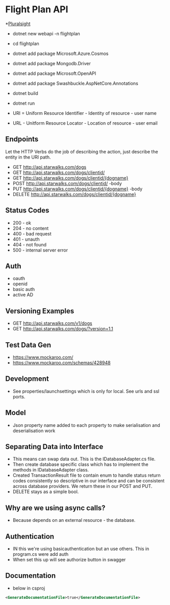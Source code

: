 # Flight Plan API

*[Pluralsight](https://app.pluralsight.com/library/courses/asp-dot-net-core-6-webapi-using-nosql-databases/table-of-contents)

* dotnet new webapi -n flightplan
* cd flightplan
* dotnet add package Microsoft.Azure.Cosmos
* dotnet add package Mongodb.Driver
* dotnet add package Microsoft.OpenAPI
* dotnet add package Swashbuckle.AspNetCore.Annotations
* dotnet build
* dotnet run

* URI = Uniform Resource Identifier - Identity of resource - user name
* URL - Unitform Resource Locator - Location of resource - user email

## Endpoints

Let the HTTP Verbs do the job of describing the action, just describe the entity in the URI path.

* GET http://api.starwalks.com/dogs
* GET http://api.starwalks.com/dogs/clientid/
* GET http://api.starwalks.com/dogs/clientid/{dogname}
* POST http://api.starwalks.com/dogs/clientid/ -body
* PUT http://api.starwalks.com/dogs/clientid/{dogname} -body
* DELETE http://api.starwalks.com/dogs/clientid/{dogname}

## Status Codes

* 200 - ok
* 204 - no content
* 400 - bad request
* 401 - unauth
* 404 - not found
* 500 - internal server error

## Auth

* oauth
* openid
* basic auth
* active AD

## Versioning Examples

* GET http://api.starwalks.com/v1/dogs  
* GET http://api.starwalks.com/dogs/?version=1.1

## Test Data Gen

* https://www.mockaroo.com/
* https://www.mockaroo.com/schemas/428948

## Development

* See properties/launchsettings which is only for local. See urls and ssl ports.

## Model

* Json property name added to each property to make serialisation and deserialisation work

## Separating Data into Interface

* This means can swap data out. This is the IDatabaseAdapter.cs file.
* Then create database specific class which has to implement the methods in IDatabaseAdapter class.
* Created TransactionResult file to contain enum to handle status return codes consistently so descriptive in our interface and can be consistent across database providers. We return these in our POST and PUT.
* DELETE stays as a simple bool.

## Why are we using async calls?

* Because depends on an external resource - the database.

## Authentication

* IN this we're using basicauthentication but an use others. This in program.cs were add auth
* When set this up will see authorize button in swagger

## Documentation

* below in csproj

```xml
<GenerateDocumentationFile>true</GenerateDocumentationFile>
```